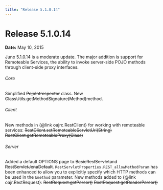 ```yaml
---
title: "Release 5.1.0.14"
---
```


# Release 5.1.0.14

**Date:** May 10, 2015

Juno 5.1.0.14 is a moderate update.
The major addition is support for Remoteable Services, the ability
to invoke server-side POJO methods through client-side proxy interfaces.
###### Core		

Simplified ~~PojoIntrospector~~ class.
New ~~ClassUtils.getMethodSignature(Method)~~method.
###### Client		

New methods in \{@link oajrc.RestClient\} for working with remoteable services:
~~RestClient.setRemoteableServletUri(String)~~
~~RestClient.getRemoteableProxy(Class)~~
###### Server		

Added a default OPTIONS page to ~~BasicRestServlet~~and ~~RestServletJenaDefault~~.
`RestServletProperties.REST_allowMethodParam` has been enhanced to allow you to
explicitly specify which HTTP methods can be used in the `&method` parameter.
New methods added to \{@link oajr.RestRequest\}:
~~RestRequest.getParser()~~
~~RestRequest.getReaderParser()~~
